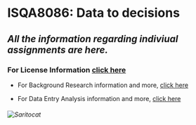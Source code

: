 # **ISQA8086: Data to decisions**

## _All the information regarding indiviual assignments are here._

### For License Information [click here](https://github.com/pallavi0902/ISQA8086/blob/master/LICENSE)

* For Background Research information and more, [click here](https://github.com/pallavi0902/ISQA8086/tree/master/Background%20Research)

* For Data Entry Analysis information and more, [click here](https://github.com/pallavi0902/ISQA8086/tree/master/Data%20Entry%20Analysis)


###### ![Saritocat](https://octodex.github.com/images/saritocat.png) 
